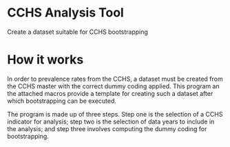 # CCHS Analysis Tool
Create a dataset suitable for CCHS bootstrapping

# How it works
In order to prevalence rates from the CCHS, a dataset must be created from the CCHS master with the correct dummy coding applied. This program an the attached macros provide a template for creating such a dataset after which bootstrapping can be executed. 

The program is made up of three steps. Step one is the selection of a CCHS indicator for analysis; step two is the selection of data years to include in the analysis; and step three involves computing the dummy coding for bootstrapping.
